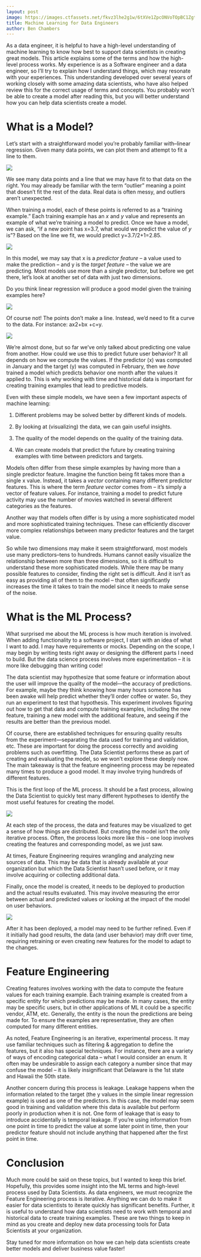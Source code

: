```yaml
---
layout: post
image: https://images.ctfassets.net/fkvz3lhe2g1w/6tXVe1ZpcONVoTOpBC1Zgt/fb5bac0a88ab77452ea9506e57094995/Screenshot_2022-12-06_at_12.15.47_PM.png?w=2880
title: Machine Learning for Data Engineers
author: Ben Chambers
---
```

As a data engineer, it is helpful to have a high-level understanding of machine learning to know how best to support data scientists in creating great models. This article explains some of the terms and how the high-level process works. My experience is as a Software engineer and a data engineer, so I’ll try to explain how I understand things, which may resonate with your experiences. This understanding developed over several years of working closely with some amazing data scientists, who have also helped review this for the correct usage of terms and concepts. You probably won’t be able to create a model after reading this, but you will better understand how you can help data scientists create a model.

# What is a Model?

Let’s start with a straightforward model you’re probably familiar with–linear regression. Given many data points, we can plot them and attempt to fit a line to them.

![](https://images.ctfassets.net/fkvz3lhe2g1w/2azHCRRSVcgDgoxiENImw7/0fe794d4244944a21c6840554855b876/Screen_Shot_2022-06-07_at_3.10.24_PM.png)

We see many data points and a line that we may have fit to that data on the right. You may already be familiar with the term “outlier” meaning a point that doesn’t fit the rest of the data. Real data is often messy, and outliers aren’t unexpected.

When training a model, each of these points is referred to as a “training example.” Each training example has an  _x_  and  _y_  value and represents an example of what we’re training a model to predict. Once we have a model, we can ask, “if a new point has x=3.7, what would we predict the value of  _y_  is”? Based on the line we fit, we would predict y=3.7/2+1=2.85.

![](https://images.ctfassets.net/fkvz3lhe2g1w/F2COX3G8ULan0vm9HujKM/ea885f3f0a2b028b506e1e5a75aff29c/Screen_Shot_2022-05-25_at_9.42.51_AM.png)

In this model, we may say that x is a  _predictor feature_ – a value used to make the prediction – and y is the  _target feature_  – the value we are predicting. Most models use more than a single predictor, but before we get there, let’s look at another set of data with just two dimensions.

Do you think linear regression will produce a good model given the training examples here?

![](https://images.ctfassets.net/fkvz3lhe2g1w/6pB5vKvjdb3RVYadbtvuvN/15a95cd67d6d228023136a13bc206a23/Screen_Shot_2022-06-08_at_4.52.33_PM.png)

Of course not! The points don’t make a line. Instead, we’d need to fit a curve to the data. For instance: ax2+bx +c=y.

![](https://images.ctfassets.net/fkvz3lhe2g1w/5rXhJrEgkDDFTJHFXu2tx6/cc348c3efebdbd808bfe5f69559de4fd/Screen_Shot_2022-06-08_at_4.45.54_PM.png)

We’re almost done, but so far we’ve only talked about predicting one value from another. How could we use this to predict future user behavior? It all depends on how we compute the values. If the predictor (x) was computed in January and the target (y) was computed in February, then we  _have_  trained a model which predicts behavior one month after the values it applied to. This is why working with time and historical data is important for creating training examples that lead to predictive models.

Even with these simple models, we have seen a few important aspects of machine learning:

1.  Different problems may be solved better by different kinds of models.
    
2.  By looking at (visualizing) the data, we can gain useful insights.
    
3.  The quality of the model depends on the quality of the training data.
    
4.  We can create models that predict the future by creating training examples with time between predictors and targets.
    

Models often differ from these simple examples by having more than a single predictor feature. Imagine the function being fit takes more than a single x value. Instead, it takes a  _vector_  containing many different predictor features. This is where the term  _feature vector_  comes from – it’s simply a vector of feature values. For instance, training a model to predict future activity may use the number of movies watched in several different categories as the features.

Another way that models often differ is by using a more sophisticated model and more sophisticated training techniques. These can efficiently discover more complex relationships between many predictor features and the target value.

So while two dimensions may make it seem straightforward, most models use many predictors–tens to hundreds. Humans cannot easily visualize the relationship between more than three dimensions, so it is difficult to understand these more sophisticated models. While there may be many possible features to consider, finding the right set is difficult. And it isn’t as easy as providing all of them to the model – that often significantly increases the time it takes to train the model since it needs to make sense of the noise.

# What is the ML Process?

What surprised me about the ML process is how much iteration is involved. When adding functionality to a software project, I start with an idea of what I want to add. I may have requirements or mocks. Depending on the scope, I may begin by writing tests right away or designing the different parts I need to build. But the data science process involves more experimentation – it is more like debugging than writing code!

The data scientist may hypothesize that some feature or information about the user will improve the quality of the model—the accuracy of predictions. For example, maybe they think knowing how many hours someone has been awake will help predict whether they’ll order coffee or water. So, they run an experiment to test that hypothesis. This experiment involves figuring out how to get that data and compute training examples, including the new feature, training a new model with the additional feature, and seeing if the results are better than the previous model.

Of course, there are established techniques for ensuring quality results from the experiment—separating the data used for training and validation, etc. These are important for doing the process correctly and avoiding problems such as overfitting. The Data Scientist performs these as part of creating and evaluating the model, so we won’t explore these deeply now. The main takeaway is that the feature engineering process may be repeated many times to produce a good model. It may involve trying hundreds of different features.

This is the first loop of the ML process. It should be a fast process, allowing the Data Scientist to quickly test many different hypotheses to identify the most useful features for creating the model.

![](https://images.ctfassets.net/fkvz3lhe2g1w/3372Pn5nrxQbeyTOtHBMLM/d97297f5c803b2837a9f24258a1f81af/Screen_Shot_2022-06-07_at_3.15.08_PM.png)

At each step of the process, the data and features may be visualized to get a sense of how things are distributed. But creating the model isn’t the only iterative process. Often, the process looks more like this – one loop involves creating the features and corresponding model, as we just saw.

At times, Feature Engineering requires wrangling and analyzing new sources of data. This may be data that is already available at your organization but which the Data Scientist hasn’t used before, or it may involve acquiring or collecting additional data.

Finally, once the model is created, it needs to be deployed to production and the actual results evaluated. This may involve measuring the error between actual and predicted values or looking at the impact of the model on user behaviors.

![](https://images.ctfassets.net/fkvz3lhe2g1w/35sZLNaqfVnsJyMVEgzaV1/b04d80913cf693731ffec9da8f9ce156/Screen_Shot_2022-06-07_at_3.03.53_PM.png)

After it has been deployed, a model may need to be further refined. Even if it initially had good results, the data (and user behavior) may drift over time, requiring retraining or even creating new features for the model to adapt to the changes.

# Feature Engineering

Creating features involves working with the data to compute the feature values for each training example. Each training example is created from a specific entity for which predictions may be made. In many cases, the entity may be specific users, but in other applications of ML it could be a specific vendor, ATM, etc. Generally, the entity is the noun the predictions are being made for. To ensure the examples are representative, they are often computed for many different entities.

As noted, Feature Engineering is an iterative, experimental process. It may use familiar techniques such as filtering & aggregation to define the features, but it also has special techniques. For instance, there are a variety of ways of encoding categorical data – what I would consider an enum. It often may be undesirable to assign each category a number since that may confuse the model – it is likely insignificant that Delaware is the 1st state and Hawaii the 50th state.

Another concern during this process is leakage. Leakage happens when the information related to the target (the y values in the simple linear regression example) is used as one of the predictors. In this case, the model may seem good in training and validation where this data is available but perform poorly in production when it is not. One form of leakage that is easy to introduce accidentally is temporal leakage. If you’re using information from one point in time to predict the value at some later point in time, then your predictor feature should not include anything that happened after the first point in time.

# Conclusion

Much more could be said on these topics, but I wanted to keep this brief. Hopefully, this provides some insight into the ML terms and high-level process used by Data Scientists. As data engineers, we must recognize the Feature Engineering process is iterative. Anything we can do to make it easier for data scientists to iterate quickly has significant benefits. Further, it is useful to understand how data scientists need to work with temporal and historical data to create training examples. These are two things to keep in mind as you create and deploy new data processing tools for Data Scientists at your organization.

Stay tuned for more information on how we can help data scientists create better models and deliver business value faster!